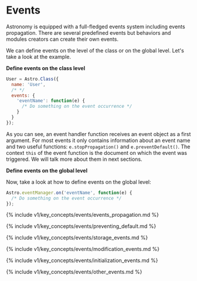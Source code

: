 # Events

Astronomy is equipped with a full-fledged events system including events propagation. There are several predefined events but behaviors and modules creators can create their own events.

We can define events on the level of the class or on the global level. Let's take a look at the example.

**Define events on the class level**

```js
User = Astro.Class({
  name: 'User',
  /* */
  events: {
    'eventName': function(e) {
      /* Do something on the event occurrence */
    }
  }
});
```

As you can see, an event handler function receives an event object as a first argument. For most events it only contains information about an event name and two useful functions: `e.stopPropagation()` and `e.preventDefault()`. The context ```this``` of the event function is the document on which the event was triggered. We will talk more about them in next sections.

**Define events on the global level**

Now, take a look at how to define events on the global level:

```js
Astro.eventManager.on('eventName', function(e) {
  /* Do something on the event occurrence */
});
```

{% include v1/key_concepts/events/events_propagation.md %}

{% include v1/key_concepts/events/preventing_default.md %}

{% include v1/key_concepts/events/storage_events.md %}

{% include v1/key_concepts/events/modification_events.md %}

{% include v1/key_concepts/events/initialization_events.md %}

{% include v1/key_concepts/events/other_events.md %}
